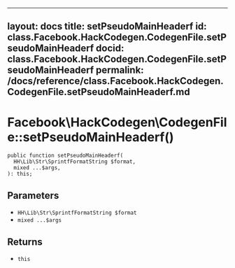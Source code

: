 
***

layout: docs
title: setPseudoMainHeaderf
id: class.Facebook.HackCodegen.CodegenFile.setPseudoMainHeaderf
docid: class.Facebook.HackCodegen.CodegenFile.setPseudoMainHeaderf
permalink: /docs/reference/class.Facebook.HackCodegen.CodegenFile.setPseudoMainHeaderf.md
---







# Facebook\\HackCodegen\\CodegenFile::setPseudoMainHeaderf()




``` Hack
public function setPseudoMainHeaderf(
  HH\Lib\Str\SprintfFormatString $format,
  mixed ...$args,
): this;
```




## Parameters




+ ` HH\Lib\Str\SprintfFormatString $format `
+ ` mixed ...$args `




## Returns




* ` this `